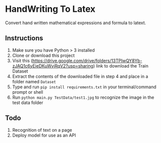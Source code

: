 # HandWriting To Latex

Convert hand written mathematical expressions and formula to latext.

## Instructions

1. Make sure you have Python > 3 installed
2. Clone or download this project
3. Visit this (https://drive.google.com/drive/folders/13TPIwQY8Yb-zJAQ1c6yEieDKuWvjRqV2?usp=sharing) link to download the Train Dataset
4. Extract the contents of the downloaded file in step 4 and place in a folder named ``Dataset``
5. Type and run ``pip install requirements.txt`` in your terminal/command prompt or shell
6. Run ``python main.py TestData/test1.jpg`` to recognize the image in the test data folder

## Todo

1. Recognition of text on a page
2. Deploy model for use as an API
